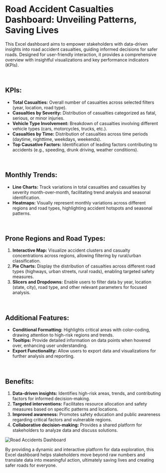 <h1>Road Accident Casualties Dashboard: Unveiling Patterns, Saving Lives</h1>

<p>This Excel dashboard aims to empower stakeholders with data-driven insights into road accident casualties, guiding informed decisions for safer roads. Designed for user-friendly interaction, it provides a comprehensive overview with insightful visualizations and key performance indicators (KPIs).</p>

<br>

<h2>KPIs:</h2>
<ul>
<li><strong>Total Casualties:</strong> Overall number of casualties across selected filters (year, location, road type).</li>
<li><strong>Casualties by Severity:</strong> Distribution of casualties categorized as fatal, serious, or minor injuries.</li>
<li><strong>Vehicle Type Involvement:</strong> Breakdown of casualties involving different vehicle types (cars, motorcycles, trucks, etc.).</li>
<li><strong>Casualties by Time:</strong> Distribution of casualties across time periods (daytime, nighttime, weekdays, weekends).</li>
<li><strong>Top Causative Factors:</strong> Identification of leading factors contributing to accidents (e.g., speeding, drunk driving, weather conditions).</li>
</ul>

<br>

<h2>Monthly Trends:</h2>
<ul>
<li><strong>Line Charts:</strong> Track variations in total casualties and casualties by severity month-over-month, facilitating trend analysis and seasonal identification.</li>
<li><strong>Heatmaps:</strong> Visually represent monthly variations across different regions and road types, highlighting accident hotspots and seasonal patterns.</li>
</ul>

<br>

<h2>Prone Regions and Road Types:</h2>
<ol>
<li><strong>Interactive Map:</strong> Visualize accident clusters and casualty concentrations across regions, allowing filtering by rural/urban classification.</li>
<li><strong>Pie Charts:</strong> Display the distribution of casualties across different road types (highways, urban streets, rural roads), enabling targeted safety measures.</li>
<li><strong>Slicers and Dropdowns:</strong> Enable users to filter data by year, location (state, city), road type, and other relevant parameters for focused analysis.</li>
</ol>

<br>

<h2>Additional Features:</h2>
<ul>
<li><strong>Conditional Formatting:</strong> Highlights critical areas with color-coding, drawing attention to high-risk regions and trends.</li>
<li><strong>Tooltips:</strong> Provide detailed information on data points when hovered over, enhancing user understanding.</li>
<li><strong>Export Functionality:</strong> Allow users to export data and visualizations for further analysis and reporting.</li>
</ul>

<br>

<h2>Benefits:</h2>
<ol>
<li><strong>Data-driven insights:</strong> Identifies high-risk areas, trends, and contributing factors for informed decision-making.</li>
<li><strong>Targeted interventions:</strong> Facilitates resource allocation and safety measures based on specific patterns and locations.</li>
<li><strong>Improved awareness:</strong> Promotes safety education and public awareness regarding critical factors and vulnerable regions.</li>
<li><strong>Collaborative decision-making:</strong> Provides a shared platform for stakeholders to analyze data and discuss solutions.</li>
</ol>

<img src="https://drive.google.com/file/d/1I_gOoM_szvEG4r2Cusc6I74r2-W81L7D/view?usp=sharing" alt="Road Accidents Dashboard">
<br>

By providing a dynamic and interactive platform for data exploration, this Excel dashboard helps stakeholders move beyond raw numbers and translate data into meaningful action, ultimately saving lives and creating safer roads for everyone.
